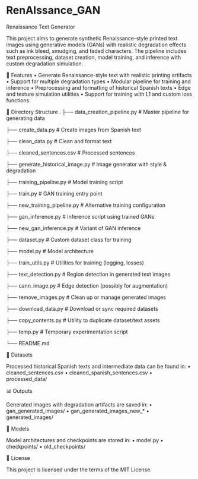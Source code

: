 # RenAIssance_GAN

Renaissance Text Generator

This project aims to generate synthetic Renaissance-style printed text images using generative models (GANs) with realistic degradation effects such as ink bleed, smudging, and faded characters. The pipeline includes text preprocessing, dataset creation, model training, and inference with custom degradation simulation.

🚀 Features
	•	Generate Renaissance-style text with realistic printing artifacts
	•	Support for multiple degradation types
	•	Modular pipeline for training and inference
	•	Preprocessing and formatting of historical Spanish texts
	•	Edge and texture simulation utilities
	•	Support for training with L1 and custom loss functions

 🧾 Directory Structure
 .
├── data_creation_pipeline.py       # Master pipeline for generating data

├── create_data.py                  # Create images from Spanish text

├── clean_data.py                   # Clean and format text

├── cleaned_sentences.csv           # Processed sentences

├── generate_historical_image.py    # Image generator with style & degradation

├── training_pipeline.py            # Model training script

├── train.py                        # GAN training entry point

├── new_training_pipeline.py        # Alternative training configuration

├── gan_inference.py                # Inference script using trained GANs

├── new_gan_inference.py            # Variant of GAN inference

├── dataset.py                      # Custom dataset class for training

├── model.py                        # Model architecture

├── train_utils.py                  # Utilities for training (logging, losses)

├── text_detection.py               # Region detection in generated text images

├── cann_image.py                   # Edge detection (possibly for augmentation)

├── remove_images.py                # Clean up or manage generated images

├── download_data.py                # Download or sync required datasets

├── copy_contents.py                # Utility to duplicate dataset/text assets

├── temp.py                         # Temporary experimentation script

└── README.md

📂 Datasets

Processed historical Spanish texts and intermediate data can be found in:
	•	cleaned_sentences.csv
	•	cleaned_spanish_sentences.csv
	•	processed_data/

📊 Outputs

Generated images with degradation artifacts are saved in:
	•	gan_generated_images/
	•	gan_generated_images_new_*
	•	generated_images/

🧱 Models

Model architectures and checkpoints are stored in:
	•	model.py
	•	checkpoints/
	•	old_checkpoints/

📜 License

This project is licensed under the terms of the MIT License.
